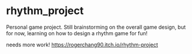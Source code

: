 # rhythm_project
 Personal game project. Still brainstorming on the overall game design, but for now, learning on how to design a rhythm game for fun!


needs more work!
https://rogerchang90.itch.io/rhythm-project

